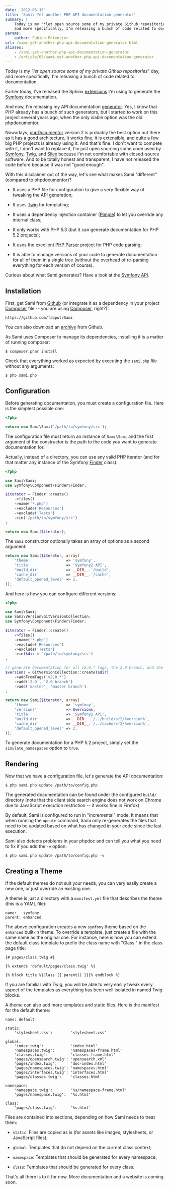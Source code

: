 ```yaml
---
date: '2012-05-15'
title: 'Sami: Yet another PHP API documentation generator'
summary: |
    Today is my "*let open source some of my private Github repositories*" day,
    and more specifically, I'm releasing a bunch of code related to documentation.
params:
    author: Fabien Potencier
url: /sami-yet-another-php-api-documentation-generator.html
aliases:
    - /sami-yet-another-php-api-documentation-generator
    - /article/63/sami-yet-another-php-api-documentation-generator
---
```


Today is my "*let open source some of my private Github repositories*" day,
and more specifically, I'm releasing a bunch of code related to documentation.

Earlier today, I've released the Sphinx
[extensions](https://github.com/fabpot/sphinx-php) I'm using to generate the
[Symfony](http://symfony.com/doc) documentation.

And now, I'm releasing my API documentation
[generator](https://github.com/fabpot/Sami). Yes, I know that PHP already has
a bunch of such generators, but I started to work on this project several
years ago, when the only viable option was the old phpdocumentor.

Nowadays, [phpDocumentor](http://phpdoc.org/) version 2 is probably the best
option out there as it has a good architecture, it works fine, it is
extensible, and quite a few big PHP projects is already using it. And that's
fine. I don't want to compete with it, I don't want to replace it, I'm just
open sourcing some code used by [Symfony](http://api.symfony.com/),
[Twig](http://silex.sensiolabs.org/api/index.html), and
[Silex](http://silex.sensiolabs.org/api/index.html) because I'm not
comfortable with closed-source software. And to be totally honest and
transparent, I have not released the code before because it was not "good
enough".

With this disclaimer out of the way, let's see what makes Sami "different"
(compared to phpdocumentor)?

 * It uses a PHP file for configuration to give a very flexible way of
   tweaking the API generation;

 * It uses [Twig](http://twig.sensiolabs.org/) for templating;

 * It uses a dependency injection container
   ([Pimple](https://github.com/fabpot/Pimple)) to let you override any
   internal class;

 * It only works with PHP 5.3 (but it can generate documentation for PHP 5.2
   projects);

 * It uses the excellent [PHP Parser](https://github.com/nikic/PHP-Parser)
   project for PHP code parsing;

 * It is able to manage versions of your code to generate documentation for
   all of them in a single tree (without the overhead of re-parsing everything
   for each version of course).

Curious about what Sami generates? Have a look at the [Symfony
API](http://api.symfony.com/).

Installation
------------

First, get Sami from [Github](https://github.com/fabpot/Sami) (or integrate it
as a dependency in your project [Composer](http://packagist.org/packages/sami/sami) file --
you are using [Composer](http://getcomposer.org/), right?):


```text
https://github.com/fabpot/Sami

```

You can also download an [archive](https://github.com/fabpot/Sami/downloads)
from Github.

As Sami uses Composer to manage its dependencies, installing it is a matter of
running composer:

    $ composer.phar install

Check that everything worked as expected by executing the `sami.php` file
without any arguments:

    $ php sami.php

Configuration
-------------

Before generating documentation, you must create a configuration file. Here is
the simplest possible one:


```php
<?php

return new Sami\Sami('/path/to/symfony/src');

```

The configuration file must return an instance of `Sami\Sami` and the first
argument of the constructor is the path to the code you want to generate
documentation for.

Actually, instead of a directory, you can use any valid PHP iterator (and for
that matter any instance of the Symfony
[Finder](http://symfony.com/doc/current/components/finder.html) class):


```php
<?php

use Sami\Sami;
use Symfony\Component\Finder\Finder;

$iterator = Finder::create()
    ->files()
    ->name('*.php')
    ->exclude('Resources')
    ->exclude('Tests')
    ->in('/path/to/symfony/src')
;

return new Sami($iterator);

```

The `Sami` constructor optionally takes an array of options as a second
argument:


```php
return new Sami($iterator, array(
    'theme'                => 'symfony',
    'title'                => 'Symfony2 API',
    'build_dir'            => __DIR__.'/build',
    'cache_dir'            => __DIR__.'/cache',
    'default_opened_level' => 2,
));

```

And here is how you can configure different versions:


```php
<?php

use Sami\Sami;
use Sami\Version\GitVersionCollection;
use Symfony\Component\Finder\Finder;

$iterator = Finder::create()
    ->files()
    ->name('*.php')
    ->exclude('Resources')
    ->exclude('Tests')
    ->in($dir = '/path/to/symfony/src')
;

// generate documentation for all v2.0.* tags, the 2.0 branch, and the master one
$versions = GitVersionCollection::create($dir)
    ->addFromTags('v2.0.*')
    ->add('2.0', '2.0 branch')
    ->add('master', 'master branch')
;

return new Sami($iterator, array(
    'theme'                => 'symfony',
    'versions'             => $versions,
    'title'                => 'Symfony2 API',
    'build_dir'            => __DIR__.'/../build/sf2/%version%',
    'cache_dir'            => __DIR__.'/../cache/sf2/%version%',
    'default_opened_level' => 2,
));

```

To generate documentation for a PHP 5.2 project, simply set the
`simulate_namespaces` option to `true`.

Rendering
---------

Now that we have a configuration file, let's generate the API documentation:

    $ php sami.php update /path/to/config.php

The generated documentation can be found under the configured `build/`
directory (note that the client side search engine does not work on Chrome due
to JavaScript execution restriction -- it works fine in Firefox).

By default, Sami is configured to run in "incremental" mode. It means that
when running the `update` command, Sami only re-generates the files that need
to be updated based on what has changed in your code since the last execution.

Sami also detects problems in your phpdoc and can tell you what you need to
fix if you add the `-v` option:

    $ php sami.php update /path/to/config.php -v

Creating a Theme
----------------

If the default themes do not suit your needs, you can very easily create a new
one, or just override an existing one.

A theme is just a directory with a `manifest.yml` file that describes the
theme (this is a YAML file):

    name:   symfony
    parent: enhanced

The above configuration creates a new `symfony` theme based on the `enhanced`
built-in theme. To override a template, just create a file with the same name
as the original one. For instance, here is how you can extend the default
class template to prefix the class name with "Class " in the class page title:


```twig
{# pages/class.twig #}

{% extends 'default/pages/class.twig' %}

{% block title %}Class {{ parent() }}{% endblock %}
```


If you are familiar with Twig, you will be able to very easily tweak every
aspect of the templates as everything has been well isolated in named Twig
blocks.

A theme can also add more templates and static files. Here is the manifest for
the default theme:

    name: default

    static:
        'stylesheet.css':        'stylesheet.css'

    global:
        'index.twig':            'index.html'
        'namespaces.twig':       'namespaces-frame.html'
        'classes.twig':          'classes-frame.html'
        'pages/opensearch.twig': 'opensearch.xml'
        'pages/index.twig':      'doc-index.html'
        'pages/namespaces.twig': 'namespaces.html'
        'pages/interfaces.twig': 'interfaces.html'
        'pages/classes.twig':    'classes.html'

    namespace:
        'namespace.twig':        '%s/namespace-frame.html'
        'pages/namespace.twig':  '%s.html'

    class:
        'pages/class.twig':      '%s.html'

Files are contained into sections, depending on how Sami needs to treat them:

 * `static`: Files are copied as is (for assets like images, stylesheets, or
   JavaScript files);

 * `global`: Templates that do not depend on the current class context;

 * `namespace`: Templates that should be generated for every namespace;

 * `class`: Templates that should be generated for every class.

That's all there is to it for now. More documentation and a website is coming soon.
